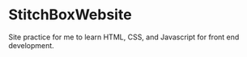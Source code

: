 # StitchBoxWebsite
Site practice for me to learn HTML, CSS, and Javascript for front end development.
